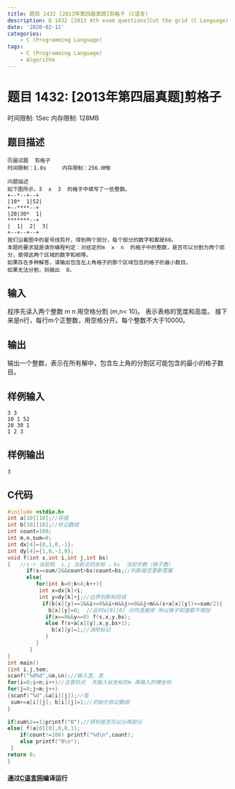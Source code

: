 ```yaml
---
title: 题目 1432 [2013年第四届真题]剪格子 (C语言)
description: Q 1432 [2013 4th exam questions]Cut the grid (C Language)
date: '2020-02-11'
categories:
    - C (Programming Language)
tags:
    - C (Programming Language)
    - Algorithm
---
```


# 题目 1432: \[2013年第四届真题\]剪格子
时间限制: 1Sec 内存限制: 128MB
## 题目描述
```
历届试题  剪格子 
时间限制：1.0s     内存限制：256.0MB
    
问题描述
如下图所示，3  x  3  的格子中填写了一些整数。
+--*--+--+
|10*  1|52|
+--****--+
|20|30*  1|
*******--+
|  1|  2|  3|
+--+--+--+ 
我们沿着图中的星号线剪开，得到两个部分，每个部分的数字和都是60。
本题的要求就是请你编程判定：对给定的m  x  n  的格子中的整数，是否可以分割为两个部分，使得这两个区域的数字和相等。
如果存在多种解答，请输出包含左上角格子的那个区域包含的格子的最小数目。 
如果无法分割，则输出  0。
```
## 输入
程序先读入两个整数  m  n  用空格分割  (m,n< 10)。 
表示表格的宽度和高度。 
接下来是n行，每行m个正整数，用空格分开。每个整数不大于10000。
## 输出
输出一个整数，表示在所有解中，包含左上角的分割区可能包含的最小的格子数目。 
## 样例输入
```
3 3
10 1 52
20 30 1
1 2 3
```
## 样例输出
```
3
```
## C代码
```c
#include <stdio.h>
int a[10][10];//存值
int b[10][10];//标记数组
int count=100;
int m,n,sum=0;
int dx[4]={0,1,0,-1};
int dy[4]={1,0,-1,0};
void f(int s,int i,int j,int bs)
{   //s-> 当前和  i,j 当前点的坐标 ，bs  当前步数（格子数）
      if(s==sum/2&&count>bs)count=bs;//判断是否更新答案
      else{
  	     for(int k=0;k<4;k++){
  	 	  int x=dx[k]+i;
  	 	  int y=dy[k]+j;//边界判断和剪枝
  	 	   if(b[x][y]==1&&i>=0&&i<n&&j>=0&&j<m&&(s+a[x][y])<=sum/2){
  	 	     b[x][y]=0;  //此时a[0][0] 只作连接用 所以格子和值都不增加
			if(x==0&&y==0) f(s,x,y,bs);
			else f(s+a[x][y],x,y,bs+1);
		      b[x][y]=1;//消除标记
  	        }	
	     }
  	   }
}
int main()
{int i,j,tem;
scanf("%d%d",&m,&n);//输入宽、高 
for(i=0;i<n;i++)//注意坑点  先输入纵坐标的m 再输入的横坐标
for(j=0;j<m;j++)
{scanf("%d",&a[i][j]);//值
 sum+=a[i][j]; b[i][j]=1;//初始化标记数组
} 
 
if(sum%2==1)printf("0");//预判是否可以分两部分
else{ f(a[0][0],0,0,1);
    if(count!=100) printf("%d\n",count);
    else printf("0\n");
 }    
return 0;
}
```
#### 通过[C语言网](https://www.dotcpp.com/)编译运行